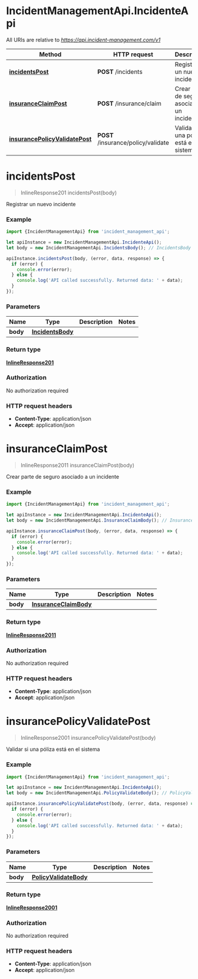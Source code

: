 # IncidentManagementApi.IncidenteApi

All URIs are relative to *https://api.incident-management.com/v1*

Method | HTTP request | Description
------------- | ------------- | -------------
[**incidentsPost**](IncidenteApi.md#incidentsPost) | **POST** /incidents | Registrar un nuevo incidente
[**insuranceClaimPost**](IncidenteApi.md#insuranceClaimPost) | **POST** /insurance/claim | Crear parte de seguro asociado a un incidente
[**insurancePolicyValidatePost**](IncidenteApi.md#insurancePolicyValidatePost) | **POST** /insurance/policy/validate | Validar si una póliza está en el sistema

<a name="incidentsPost"></a>
# **incidentsPost**
> InlineResponse201 incidentsPost(body)

Registrar un nuevo incidente

### Example
```javascript
import {IncidentManagementApi} from 'incident_management_api';

let apiInstance = new IncidentManagementApi.IncidenteApi();
let body = new IncidentManagementApi.IncidentsBody(); // IncidentsBody | 

apiInstance.incidentsPost(body, (error, data, response) => {
  if (error) {
    console.error(error);
  } else {
    console.log('API called successfully. Returned data: ' + data);
  }
});
```

### Parameters

Name | Type | Description  | Notes
------------- | ------------- | ------------- | -------------
 **body** | [**IncidentsBody**](IncidentsBody.md)|  | 

### Return type

[**InlineResponse201**](InlineResponse201.md)

### Authorization

No authorization required

### HTTP request headers

 - **Content-Type**: application/json
 - **Accept**: application/json

<a name="insuranceClaimPost"></a>
# **insuranceClaimPost**
> InlineResponse2011 insuranceClaimPost(body)

Crear parte de seguro asociado a un incidente

### Example
```javascript
import {IncidentManagementApi} from 'incident_management_api';

let apiInstance = new IncidentManagementApi.IncidenteApi();
let body = new IncidentManagementApi.InsuranceClaimBody(); // InsuranceClaimBody | 

apiInstance.insuranceClaimPost(body, (error, data, response) => {
  if (error) {
    console.error(error);
  } else {
    console.log('API called successfully. Returned data: ' + data);
  }
});
```

### Parameters

Name | Type | Description  | Notes
------------- | ------------- | ------------- | -------------
 **body** | [**InsuranceClaimBody**](InsuranceClaimBody.md)|  | 

### Return type

[**InlineResponse2011**](InlineResponse2011.md)

### Authorization

No authorization required

### HTTP request headers

 - **Content-Type**: application/json
 - **Accept**: application/json

<a name="insurancePolicyValidatePost"></a>
# **insurancePolicyValidatePost**
> InlineResponse2001 insurancePolicyValidatePost(body)

Validar si una póliza está en el sistema

### Example
```javascript
import {IncidentManagementApi} from 'incident_management_api';

let apiInstance = new IncidentManagementApi.IncidenteApi();
let body = new IncidentManagementApi.PolicyValidateBody(); // PolicyValidateBody | 

apiInstance.insurancePolicyValidatePost(body, (error, data, response) => {
  if (error) {
    console.error(error);
  } else {
    console.log('API called successfully. Returned data: ' + data);
  }
});
```

### Parameters

Name | Type | Description  | Notes
------------- | ------------- | ------------- | -------------
 **body** | [**PolicyValidateBody**](PolicyValidateBody.md)|  | 

### Return type

[**InlineResponse2001**](InlineResponse2001.md)

### Authorization

No authorization required

### HTTP request headers

 - **Content-Type**: application/json
 - **Accept**: application/json

